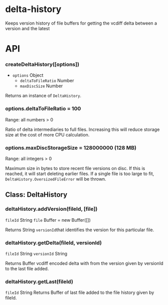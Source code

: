 # delta-history
Keeps version history of file buffers for getting the vcdiff delta between a version and the latest

# API
### createDeltaHistory([options])
* `options` Object
  * `deltaToFileRatio` Number
  * `maxDiscSize` Number
 
Returns an instance of `DeltaHistory`.

### options.deltaToFileRatio = 100
Range: all numbers > 0

Ratio of delta intermediaries to full files. Increasing this will reduce storage size at the cost of more CPU calculation.

### options.maxDiscStorageSize = 128000000 (128 MB)
Range: all integers > 0

Maximum size in bytes to store recent file versions on disc. If this is reached, it will start deleting earlier files. If a single file is too large to fit,  `DeltaHistory.OversizedFileError` will be thrown.

## Class: DeltaHistory
### deltaHistory.addVersion(fileId, [file])
`fileId` String
`file` Buffer = new Buffer([])

Returns String `versionId`that identifies the version for this particular file.

### deltaHistory.getDelta(fileId, versionId)
`fileId` String
`versionId` String

Returns Buffer vcdiff encoded delta with from the version given by versionId to the last file added.

### deltaHistory.getLast(fileId)
`fileId` String
Returns Buffer of last file added to the file history given by fileId.
